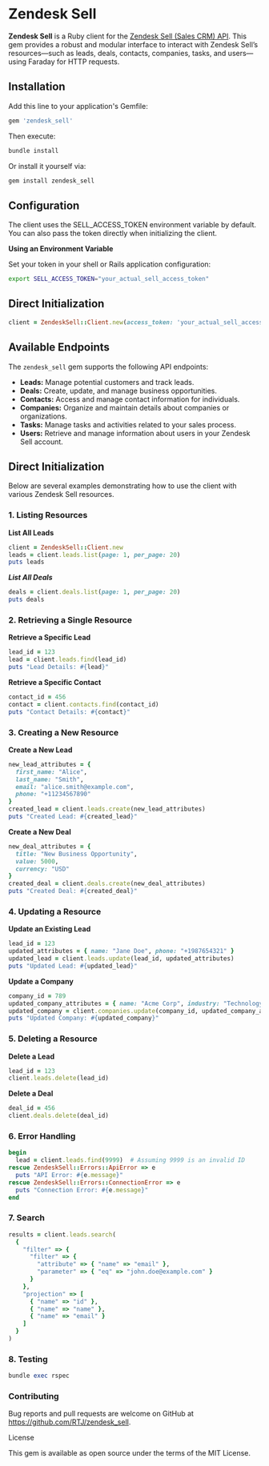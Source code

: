 # Zendesk Sell

**Zendesk Sell** is a Ruby client for the [Zendesk Sell (Sales CRM) API](https://developer.zendesk.com/api-reference/sales-crm/resources/introduction/). This gem provides a robust and modular interface to interact with Zendesk Sell’s resources—such as leads, deals, contacts, companies, tasks, and users—using Faraday for HTTP requests.
## Installation

Add this line to your application's Gemfile:

```ruby
gem 'zendesk_sell'
```

Then execute:

```bash
bundle install
```

Or install it yourself via:

```bash
gem install zendesk_sell
```

## Configuration

The client uses the SELL_ACCESS_TOKEN environment variable by default. You can also pass the token directly when initializing the client.

**Using an Environment Variable**

Set your token in your shell or Rails application configuration:

```bash
export SELL_ACCESS_TOKEN="your_actual_sell_access_token"
```

## Direct Initialization

```ruby
client = ZendeskSell::Client.new(access_token: 'your_actual_sell_access_token')
```

## Available Endpoints

The `zendesk_sell` gem supports the following API endpoints:

- **Leads:** Manage potential customers and track leads.
- **Deals:** Create, update, and manage business opportunities.
- **Contacts:** Access and manage contact information for individuals.
- **Companies:** Organize and maintain details about companies or organizations.
- **Tasks:** Manage tasks and activities related to your sales process.
- **Users:** Retrieve and manage information about users in your Zendesk Sell account.

## Direct Initialization

Below are several examples demonstrating how to use the client with various Zendesk Sell resources.

### 1. Listing Resources

**List All Leads**

```ruby
client = ZendeskSell::Client.new
leads = client.leads.list(page: 1, per_page: 20)
puts leads
```

***List All Deals***

```ruby
deals = client.deals.list(page: 1, per_page: 20)
puts deals
```

### 2. Retrieving a Single Resource

**Retrieve a Specific Lead**

```ruby
lead_id = 123
lead = client.leads.find(lead_id)
puts "Lead Details: #{lead}"
```

**Retrieve a Specific Contact**

```ruby
contact_id = 456
contact = client.contacts.find(contact_id)
puts "Contact Details: #{contact}"
```

### 3. Creating a New Resource

**Create a New Lead**

```ruby
new_lead_attributes = {
  first_name: "Alice",
  last_name: "Smith",
  email: "alice.smith@example.com",
  phone: "+11234567890"
}
created_lead = client.leads.create(new_lead_attributes)
puts "Created Lead: #{created_lead}"
```

**Create a New Deal**

```ruby
new_deal_attributes = {
  title: "New Business Opportunity",
  value: 5000,
  currency: "USD"
}
created_deal = client.deals.create(new_deal_attributes)
puts "Created Deal: #{created_deal}"
```

### 4. Updating a Resource

**Update an Existing Lead**

```ruby
lead_id = 123
updated_attributes = { name: "Jane Doe", phone: "+1987654321" }
updated_lead = client.leads.update(lead_id, updated_attributes)
puts "Updated Lead: #{updated_lead}"
```

**Update a Company**

```ruby
company_id = 789
updated_company_attributes = { name: "Acme Corp", industry: "Technology" }
updated_company = client.companies.update(company_id, updated_company_attributes)
puts "Updated Company: #{updated_company}"
```

### 5. Deleting a Resource

**Delete a Lead**

```ruby
lead_id = 123
client.leads.delete(lead_id)
```

**Delete a Deal**

```ruby
deal_id = 456
client.deals.delete(deal_id)
```

### 6. Error Handling


```ruby
begin
  lead = client.leads.find(9999)  # Assuming 9999 is an invalid ID
rescue ZendeskSell::Errors::ApiError => e
  puts "API Error: #{e.message}"
rescue ZendeskSell::Errors::ConnectionError => e
  puts "Connection Error: #{e.message}"
end
```

### 7. Search 

```ruby
results = client.leads.search(
  {
    "filter" => {
      "filter" => {
        "attribute" => { "name" => "email" },
        "parameter" => { "eq" => "john.doe@example.com" }
      }
    },
    "projection" => [
      { "name" => "id" },
      { "name" => "name" },
      { "name" => "email" }
    ]
  }
)
```

### 8. Testing

```ruby
bundle exec rspec
```


### Contributing

Bug reports and pull requests are welcome on GitHub at <https://github.com/RTJ/zendesk_sell>.

License

This gem is available as open source under the terms of the MIT License.
